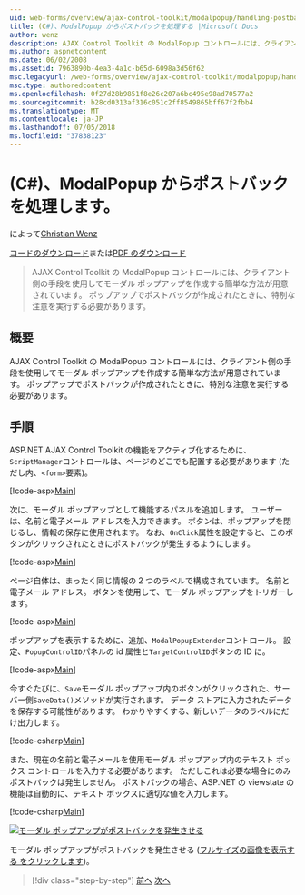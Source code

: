 ```yaml
---
uid: web-forms/overview/ajax-control-toolkit/modalpopup/handling-postbacks-from-a-modalpopup-cs
title: (C#)、ModalPopup からポストバックを処理する |Microsoft Docs
author: wenz
description: AJAX Control Toolkit の ModalPopup コントロールには、クライアント側の手段を使用してモーダル ポップアップを作成する簡単な方法が用意されています。 Pos ときに、特別な注意を実行する必要が.
ms.author: aspnetcontent
ms.date: 06/02/2008
ms.assetid: 7963890b-4ea3-4a1c-b65d-6098a3d56f62
msc.legacyurl: /web-forms/overview/ajax-control-toolkit/modalpopup/handling-postbacks-from-a-modalpopup-cs
msc.type: authoredcontent
ms.openlocfilehash: 0f27d28b9851f8e26c207a6bc495e98ad70577a2
ms.sourcegitcommit: b28cd0313af316c051c2ff8549865bff67f2fbb4
ms.translationtype: MT
ms.contentlocale: ja-JP
ms.lasthandoff: 07/05/2018
ms.locfileid: "37838123"
---
```

<a name="handling-postbacks-from-a-modalpopup-c"></a>(C#)、ModalPopup からポストバックを処理します。
====================
によって[Christian Wenz](https://github.com/wenz)

[コードのダウンロード](http://download.microsoft.com/download/2/4/0/24052038-f942-4336-905b-b60ae56f0dd5/ModalPopup3.cs.zip)または[PDF のダウンロード](http://download.microsoft.com/download/b/6/a/b6ae89ee-df69-4c87-9bfb-ad1eb2b23373/modalpopup3CS.pdf)

> AJAX Control Toolkit の ModalPopup コントロールには、クライアント側の手段を使用してモーダル ポップアップを作成する簡単な方法が用意されています。 ポップアップでポストバックが作成されたときに、特別な注意を実行する必要があります。


## <a name="overview"></a>概要

AJAX Control Toolkit の ModalPopup コントロールには、クライアント側の手段を使用してモーダル ポップアップを作成する簡単な方法が用意されています。 ポップアップでポストバックが作成されたときに、特別な注意を実行する必要があります。

## <a name="steps"></a>手順

ASP.NET AJAX Control Toolkit の機能をアクティブ化するために、`ScriptManager`コントロールは、ページのどこでも配置する必要があります (ただし内、`<form>`要素)。

[!code-aspx[Main](handling-postbacks-from-a-modalpopup-cs/samples/sample1.aspx)]

次に、モーダル ポップアップとして機能するパネルを追加します。 ユーザーは、名前と電子メール アドレスを入力できます。 ボタンは、ポップアップを閉じるし、情報の保存に使用されます。 なお、`OnClick`属性を設定すると、このボタンがクリックされたときにポストバックが発生するようにします。

[!code-aspx[Main](handling-postbacks-from-a-modalpopup-cs/samples/sample2.aspx)]

ページ自体は、まったく同じ情報の 2 つのラベルで構成されています。 名前と電子メール アドレス。 ボタンを使用して、モーダル ポップアップをトリガーします。

[!code-aspx[Main](handling-postbacks-from-a-modalpopup-cs/samples/sample3.aspx)]

ポップアップを表示するために、追加、`ModalPopupExtender`コントロール。 設定、`PopupControlID`パネルの id 属性と`TargetControlID`ボタンの ID に。

[!code-aspx[Main](handling-postbacks-from-a-modalpopup-cs/samples/sample4.aspx)]

今すぐたびに、`Save`モーダル ポップアップ内のボタンがクリックされた、サーバー側`SaveData()`メソッドが実行されます。 データ ストアに入力されたデータを保存する可能性があります。 わかりやすくする、新しいデータのラベルにだけ出力します。

[!code-csharp[Main](handling-postbacks-from-a-modalpopup-cs/samples/sample5.cs)]

また、現在の名前と電子メールを使用モーダル ポップアップ内のテキスト ボックス コントロールを入力する必要があります。 ただしこれは必要な場合にのみポストバックは発生しません。 ポストバックの場合、ASP.NET の viewstate の機能は自動的に、テキスト ボックスに適切な値を入力します。

[!code-csharp[Main](handling-postbacks-from-a-modalpopup-cs/samples/sample6.cs)]


[![モーダル ポップアップがポストバックを発生させる](handling-postbacks-from-a-modalpopup-cs/_static/image2.png)](handling-postbacks-from-a-modalpopup-cs/_static/image1.png)

モーダル ポップアップがポストバックを発生させる ([フルサイズの画像を表示する をクリックします](handling-postbacks-from-a-modalpopup-cs/_static/image3.png))。

> [!div class="step-by-step"]
> [前へ](using-modalpopup-with-a-repeater-control-cs.md)
> [次へ](positioning-a-modalpopup-cs.md)

